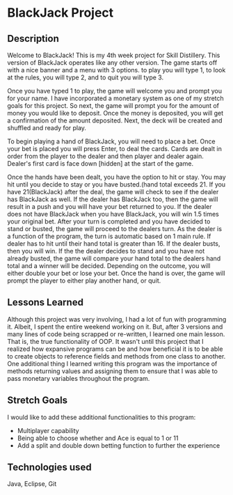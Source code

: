 # BlackJack Project

## Description
Welcome to BlackJack! This is my 4th week project for Skill Distillery. This version of BlackJack operates like any other version. The game starts off with a nice banner and a menu with 3 options. to play you will type 1, to look at the rules, you will type 2, and to quit you will type 3. 

Once you have typed 1 to play, the game will welcome you and prompt you for your name. I have incorporated a monetary system as one of my stretch goals for this project. So next, the game will prompt you for the amount of money you would like to deposit. Once the money is deposited, you will get a confirmation of the amount deposited. Next, the deck will be created and shuffled and ready for play.

To begin playing a hand of BlackJack, you will need to place a bet. Once your bet is placed you will press Enter, to deal the cards. Cards are dealt in order from the player to the dealer and then player and dealer again. Dealer's first card is face down [hidden] at the start of the game. 

Once the hands have been dealt, you have the option to hit or stay. You may hit until you decide to stay or you have busted.(hand total exceeds 21. If you have 21(BlackJack) after the deal, the game will check to see if the dealer has BlackJack as well. If the dealer has BlackJack too, then the game will result in a push and you will have your bet returned to you. If the dealer does not have BlackJack when you have BlackJack, you will win 1.5 times your original bet. After your turn is completed and you have decided to stand or busted, the game will proceed to the dealers turn. As the dealer is a function of the program, the turn is automatic based on 1 main rule. If dealer has to hit until their hand total is greater than 16. If the dealer busts, then you will win. If the the dealer decides to stand and you have not already busted, the game will compare your hand total to the dealers hand total and a winner will be decided. Depending on the outcome, you will either double your bet or lose your bet. Once the hand is over, the game will prompt the player to either play another hand, or quit.  

## Lessons Learned
Although this project was very involving, I had a lot of fun with programming it. Albeit, I spent the entire weekend working on it. But, after 3 versions and many lines of code being scrapped or re-written, I learned one main lesson. That is, the true functionality of OOP. It wasn't until this project that I realized how expansive programs can be and how beneficial it is to be able to create objects to reference fields and methods from one class to another. One additional thing I learned writing this program was the importance of methods returning values and assigning them to ensure that I was able to pass monetary variables throughout the program.

## Stretch Goals
I would like to add these additional functionalities to this program:

- Multiplayer capability
- Being able to choose whether and Ace is equal to 1 or 11
- Add a split and double down betting function to further the experience


## Technologies used
Java, Eclipse, Git